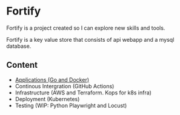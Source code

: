# Fortify
Fortify is a project created so I can explore new skills and tools.

Fortify is a key value store that consists of api webapp and a mysql database.

## Content
- [Applications (Go and Docker)](services/)
- Continous Intergration (GitHub Actions)
- Infrastructure (AWS and Terraform. Kops for k8s infra)
- Deployment (Kubernetes)
- Testing (WIP: Python Playwright and Locust)
